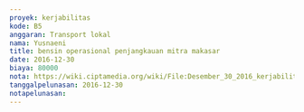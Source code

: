 ```yaml
---
proyek: kerjabilitas
kode: B5
anggaran: Transport lokal
nama: Yusnaeni
title: bensin operasional penjangkauan mitra makasar
date: 2016-12-30
biaya: 80000
nota: https://wiki.ciptamedia.org/wiki/File:Desember_30_2016_kerjabilitas_B5_bensin2_neni.jpg
tanggalpelunasan: 2016-12-30
notapelunasan:
---
```

